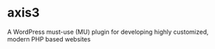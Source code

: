 # axis3
A WordPress must-use (MU) plugin for developing highly customized, modern PHP based websites
